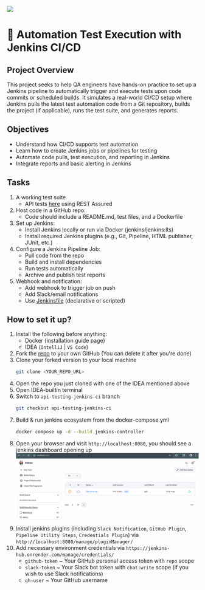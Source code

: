 ![](https://img.shields.io/endpoint?url=https://raw.githubusercontent.com/sntakirutimana72/ci-e2e-test-automation/refs/heads/api-testing-with-jenkins-ci/.jenkins/badges/jenkins-ci.json)

# 🧪 Automation Test Execution with Jenkins CI/CD

## Project Overview

This project seeks to help QA engineers have hands-on practice to set up a Jenkins pipeline to automatically trigger 
and execute tests upon code commits or scheduled builds. It simulates a real-world CI/CD setup where Jenkins pulls the 
latest test automation code from a Git repository, builds the project (if applicable), runs the test suite, and generates reports.

## Objectives

- Understand how CI/CD supports test automation
- Learn how to create Jenkins jobs or pipelines for testing
- Automate code pulls, test execution, and reporting in Jenkins
- Integrate reports and basic alerting in Jenkins

## Tasks

1. A working test suite
    - API tests [here](https://fakestoreapi.com/) using REST Assured
2. Host code in a GitHub repo:
    - Code should include a README.md, test files, and a Dockerfile
3. Set up Jenkins:
    - Install Jenkins locally or run via Docker (jenkins/jenkins:lts)
    - Install required Jenkins plugins (e.g., Git, Pipeline, HTML publisher, JUnit, etc.)
4. Configure a Jenkins Pipeline Job:
    - Pull code from the repo
    - Build and install dependencies
    - Run tests automatically
    - Archive and publish test reports
5. Webhook and notification:
    - Add webhook to trigger job on push 
    - Add Slack/email notifications 
    - Use [Jenkinsfile](./Jenkinsfile) (declarative or scripted)

## How to set it up?

1. Install the following before anything:
   - Docker (installation guide page)
   - IDEA (`IntelliJ` | `VS Code`)
2. Fork the [repo](https://github.com/sntakirutimana72/ci-e2e-test-automation.git) to your own GitHub (You can delete it after you're done)
3. Clone your forked version to your local machine
    ```bash
    git clone <YOUR_REPO_URL>
    ```
4. Open the repo you just cloned with one of the IDEA mentioned above
5. Open IDEA-builtin terminal
6. Switch to `api-testing-jenkins-ci` branch
    ```bash
    git checkout api-testing-jenkins-ci
    ```
7. Build & run jenkins ecosystem from the docker-compose.yml
    ```bash
    docker compose up -d --build jenkins-controller
    ```
8. Open your browser and visit `http://localhost:8080`, you should see a jenkins dashboard opening up
   <img src="docs/jenkins-home.png" alt="Jenkins Home" width="800"/>
9. Install jenkins plugins (including `Slack Notification`, `GitHub Plugin`, `Pipeline Utility Steps`, `Credentials Plugin`) via `http://localhost:8080/manage/pluginManager/`
10. Add necessary environment credentials via `https://jenkins-hub.onrender.com/manage/credentials/`
    - `github-token` ~ Your GitHub personal access token with `repo` scope
    - `slack-token` ~ Your Slack bot token with `chat:write` scope (if you wish to use Slack notifications)
    - `gh-user` ~ Your GitHub username
